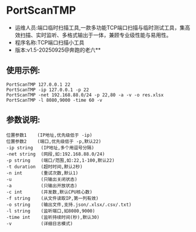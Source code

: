# PortScanTMP
* 运维人员:端口临时扫描工具,一款多功能TCP端口扫描与临时测试工具，集高效扫描、实时监听、多格式输出于一体，兼顾专业级性能与易用性。
* 程序名称:TCP端口扫描小工具
* 版本:v1.5-20250925@奔跑的老六**
## 使用示例:
	PortScanTMP 127.0.0.1 22
	PortScanTMP -ip 127.0.0.1 -p 22
	PortScanTMP -net 192.168.88.0/24 -p 22,80 -a -v -o res.xlsx
	PortScanTMP -l 8080,9000 -time 60 -v
## 参数说明:
	位置参数1    (IP地址,优先级低于 -ip)
	位置参数2    (端口,优先级低于 -p,默认22)
	-ip string   (IP地址,多个用逗号分隔)
	-net string  (网段,如:192.168.88.0/24)
	-p string    (端口/范围,如:22,1-100,默认22)
	-t duration  (超时时间,默认2秒)
	-n int       (重试次数,默认1)
	-u           (只输出关闭状态)
	-a           (只输出开放状态)
	-c int       (并发数,默认CPU核心数)
	-f string    (从文件读取IP,第一列有效)
	-o string    (输出文件,支持.json/.xlsx/.csv/.txt)
	-l string    (监听端口,如8080,9000)
	-time int    (监听持续时间(秒),默认30)
	-v           (详细日志模式)
